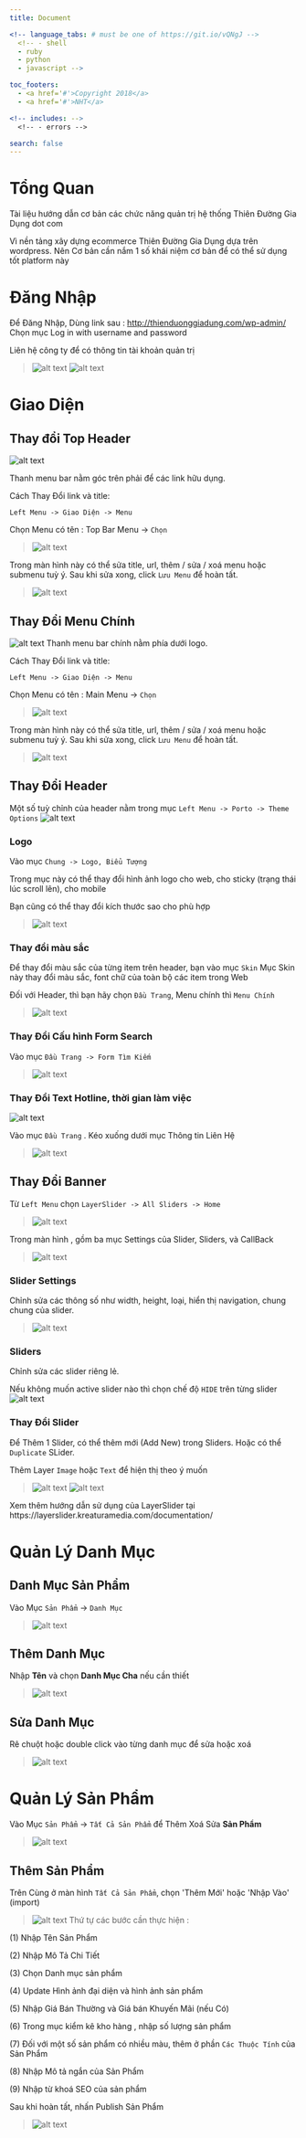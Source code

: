 ```yaml
---
title: Document

<!-- language_tabs: # must be one of https://git.io/vQNgJ -->
  <!-- - shell
  - ruby
  - python
  - javascript -->

toc_footers:
  - <a href='#'>Copyright 2018</a>
  - <a href='#'>NHT</a>

<!-- includes: -->
  <!-- - errors -->

search: false
---
```


# Tổng Quan

Tài liệu hướng dẫn cơ bản các chức năng quản trị hệ thống Thiên Đường Gia Dụng dot com

Vì nền tảng xây dựng ecommerce Thiên Đường Gia Dụng dựa trên wordpress. Nên Cơ bản cần nắm 1 số khái niệm cơ bản để có thể sử dụng tốt platform này

# Đăng Nhập

Để Đăng Nhập, Dùng link sau : http://thienduonggiadung.com/wp-admin/
Chọn mục Log in with username and password

<aside class="notice">
  Liên hệ công ty để có thông tin tài khoản quản trị
</aside>

> ![alt text](images/1.png)
![alt text](images/2.png)

# Giao Diện

## Thay đổi Top Header

![alt text](images/top_header.png)


Thanh menu bar nằm góc trên phải để các link hữu dụng.

Cách Thay Đổi link và title:

`Left Menu -> Giao Diện -> Menu`

Chọn Menu có tên : Top Bar Menu -> `Chọn`


> ![alt text](images/3.png)

Trong màn hình này có thể sửa title, url, thêm / sửa / xoá menu hoặc submenu tuỳ ý.
Sau khi sửa xong, click `Lưu Menu` để hoàn tất.
> ![alt text](images/4.png)


## Thay Đổi Menu Chính
![alt text](images/main_menu.png)
Thanh menu bar chính nằm phía dưới logo.

Cách Thay Đổi link và title:

`Left Menu -> Giao Diện -> Menu`

Chọn Menu có tên : Main Menu -> `Chọn`


> ![alt text](images/main_menu_edit.png)

Trong màn hình này có thể sửa title, url, thêm / sửa / xoá menu hoặc submenu tuỳ ý.
Sau khi sửa xong, click `Lưu Menu` để hoàn tất.

> ![alt text](images/main_menu_edit2.png)


## Thay Đổi Header

Một số tuỳ chỉnh của header nằm trong mục `Left Menu -> Porto -> Theme Options`
![alt text](images/header.png)
### Logo

Vào mục `Chung -> Logo, Biểu Tượng`

Trong mục này có thể thay đổi hình ảnh logo cho web, cho sticky (trạng thái lúc scroll lên), cho mobile

Bạn cũng có thể thay đổi kích thước sao cho phù hợp 
>![alt text](images/logo_edit.png)


### Thay đổi màu sắc

Để thay đổi màu sắc của từng item trên header, bạn vào mục `Skin`
Mục Skin này thay đổi màu sắc, font chữ của toàn bộ các item trong Web

Đối với Header, thì bạn hãy chọn `Đầu Trang`, Menu chính thì  `Menu Chính`

>![alt text](images/header_edit_color.png)

### Thay Đổi Cấu hình Form Search
Vào mục `Đầu Trang -> Form Tìm Kiếm`
>![alt text](images/header_search_edit.png)

### Thay Đổi Text Hotline, thời gian làm việc
![alt text](images/header_hotline.png)

Vào mục `Đầu Trang` . Kéo xuống dưới mục Thông tin Liên Hệ

> ![alt text](images/header_hotline_edit.png)

## Thay Đổi Banner
Từ `Left Menu` chọn `LayerSlider -> All Sliders -> Home `
>![alt text](images/banner_edit.png)

Trong màn hình , gồm ba mục Settings của Slider, Sliders, và CallBack

>![alt text](images/slider/slider1.png)

### Slider Settings
Chỉnh sửa các thông số như width, height, loại, hiển thị navigation, chung chung của slider.

>![alt text](images/slider/slider2.png)


### Sliders
Chỉnh sửa các slider riêng lẻ.

Nếu không muốn active slider nào thì chọn chế độ `HIDE` trên từng slider
![alt text](images/slider/slider3.png)

### Thay Đổi Slider

Để Thêm 1 Slider, có thể thêm mới (Add New) trong Sliders. Hoặc có thể `Duplicate` SLider.

Thêm Layer `Image` hoặc `Text` để hiện thị theo ý muốn
>![alt text](images/slider/slider4.png)
> ![alt text](images/slider/slider5.png)



<aside class="notice">
  Xem thêm hướng dẫn sử dụng của LayerSlider tại https://layerslider.kreaturamedia.com/documentation/
</aside>


# Quản Lý Danh Mục

## Danh Mục Sản Phẩm
Vào Mục `Sản Phẩm` -> `Danh Mục` 
> ![alt text](images/woo/category.png)

## Thêm Danh Mục
Nhập **Tên** và chọn **Danh Mục Cha** nếu cần thiết
>![alt text](images/woo/category_add.png)

## Sửa Danh Mục

Rê chuột hoặc double click vào từng danh mục để sửa hoặc xoá
>![alt text](images/woo/category_edit.png)

# Quản Lý Sản Phẩm

Vào Mục `Sản Phẩm` -> `Tất Cả Sản Phẩm` để Thêm Xoá Sửa **Sản Phẩm**
>![alt text](images/woo/products.png)

## Thêm Sản Phẩm
Trên Cùng ở màn hình `Tất Cả Sản Phẩm`, chọn 'Thêm Mới' hoặc 'Nhập Vào' (import)
>![alt text](images/woo/products_add_new.png)
Thứ tự các bước cần thực hiện :

(1) Nhập Tên Sản Phẩm 

(2) Nhập Mô Tả Chi Tiết

(3) Chọn Danh mục sản phẩm

(4) Update Hình ảnh đại diện và hình ảnh sản phẩm

(5) Nhập Giá Bán Thường và Giá bán Khuyến Mãi (nếu Có)

(6) Trong mục kiểm kê kho hàng , nhập số lượng sản phẩm

(7) Đối với một số sản phẩm có nhiều màu, thêm ở phần `Các Thuộc Tính` của Sản Phẩm

(8) Nhập Mô tả ngắn của Sản Phẩm 

(9) Nhập từ khoá SEO của sản phẩm

Sau khi hoàn tất, nhấn Publish Sản Phẩm 


>![alt text](images/woo/products_add_full.png)


